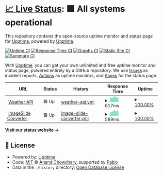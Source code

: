# [📈 Live Status](https://uptime.ootr.jp): <!--live status--> **🟩 All systems operational**

This repository contains the open-source uptime monitor and status page for [Upptime](https://upptime.js.org), powered by [Upptime](https://github.com/upptime/upptime).

[![Uptime CI](https://github.com/o-tr/upptime/workflows/Uptime%20CI/badge.svg)](https://github.com/o-tr/upptime/actions?query=workflow%3A%22Uptime+CI%22)
[![Response Time CI](https://github.com/o-tr/upptime/workflows/Response%20Time%20CI/badge.svg)](https://github.com/o-tr/upptime/actions?query=workflow%3A%22Response+Time+CI%22)
[![Graphs CI](https://github.com/o-tr/upptime/workflows/Graphs%20CI/badge.svg)](https://github.com/o-tr/upptime/actions?query=workflow%3A%22Graphs+CI%22)
[![Static Site CI](https://github.com/o-tr/upptime/workflows/Static%20Site%20CI/badge.svg)](https://github.com/o-tr/upptime/actions?query=workflow%3A%22Static+Site+CI%22)
[![Summary CI](https://github.com/o-tr/upptime/workflows/Summary%20CI/badge.svg)](https://github.com/o-tr/upptime/actions?query=workflow%3A%22Summary+CI%22)

With [Upptime](https://upptime.js.org), you can get your own unlimited and free uptime monitor and status page, powered entirely by a GitHub repository. We use [Issues](https://github.com/upptime/upptime/issues) as incident reports, [Actions](https://github.com/o-tr/upptime/actions) as uptime monitors, and [Pages](https://uptime.ootr.jp) for the status page.

<!--start: status pages-->
<!-- This summary is generated by Upptime (https://github.com/upptime/upptime) -->
<!-- Do not edit this manually, your changes will be overwritten -->
<!-- prettier-ignore -->
| URL | Status | History | Response Time | Uptime |
| --- | ------ | ------- | ------------- | ------ |
| <img alt="" src="https://icons.duckduckgo.com/ip3/weather.ootr.jp.ico" height="13"> [Weather API](https://weather.ootr.jp/healthz) | 🟩 Up | [weather-api.yml](https://github.com/o-tr/upptime/commits/HEAD/history/weather-api.yml) | <details><summary><img alt="Response time graph" src="./graphs/weather-api/response-time-week.png" height="20"> 617ms</summary><br><a href="https://uptime.ootr.jp/history/weather-api"><img alt="Response time 961" src="https://img.shields.io/endpoint?url=https%3A%2F%2Fraw.githubusercontent.com%2Fo-tr%2Fupptime%2FHEAD%2Fapi%2Fweather-api%2Fresponse-time.json"></a><br><a href="https://uptime.ootr.jp/history/weather-api"><img alt="24-hour response time 629" src="https://img.shields.io/endpoint?url=https%3A%2F%2Fraw.githubusercontent.com%2Fo-tr%2Fupptime%2FHEAD%2Fapi%2Fweather-api%2Fresponse-time-day.json"></a><br><a href="https://uptime.ootr.jp/history/weather-api"><img alt="7-day response time 617" src="https://img.shields.io/endpoint?url=https%3A%2F%2Fraw.githubusercontent.com%2Fo-tr%2Fupptime%2FHEAD%2Fapi%2Fweather-api%2Fresponse-time-week.json"></a><br><a href="https://uptime.ootr.jp/history/weather-api"><img alt="30-day response time 1093" src="https://img.shields.io/endpoint?url=https%3A%2F%2Fraw.githubusercontent.com%2Fo-tr%2Fupptime%2FHEAD%2Fapi%2Fweather-api%2Fresponse-time-month.json"></a><br><a href="https://uptime.ootr.jp/history/weather-api"><img alt="1-year response time 961" src="https://img.shields.io/endpoint?url=https%3A%2F%2Fraw.githubusercontent.com%2Fo-tr%2Fupptime%2FHEAD%2Fapi%2Fweather-api%2Fresponse-time-year.json"></a></details> | <details><summary><a href="https://uptime.ootr.jp/history/weather-api">100.00%</a></summary><a href="https://uptime.ootr.jp/history/weather-api"><img alt="All-time uptime 99.84%" src="https://img.shields.io/endpoint?url=https%3A%2F%2Fraw.githubusercontent.com%2Fo-tr%2Fupptime%2FHEAD%2Fapi%2Fweather-api%2Fuptime.json"></a><br><a href="https://uptime.ootr.jp/history/weather-api"><img alt="24-hour uptime 100.00%" src="https://img.shields.io/endpoint?url=https%3A%2F%2Fraw.githubusercontent.com%2Fo-tr%2Fupptime%2FHEAD%2Fapi%2Fweather-api%2Fuptime-day.json"></a><br><a href="https://uptime.ootr.jp/history/weather-api"><img alt="7-day uptime 100.00%" src="https://img.shields.io/endpoint?url=https%3A%2F%2Fraw.githubusercontent.com%2Fo-tr%2Fupptime%2FHEAD%2Fapi%2Fweather-api%2Fuptime-week.json"></a><br><a href="https://uptime.ootr.jp/history/weather-api"><img alt="30-day uptime 99.41%" src="https://img.shields.io/endpoint?url=https%3A%2F%2Fraw.githubusercontent.com%2Fo-tr%2Fupptime%2FHEAD%2Fapi%2Fweather-api%2Fuptime-month.json"></a><br><a href="https://uptime.ootr.jp/history/weather-api"><img alt="1-year uptime 99.84%" src="https://img.shields.io/endpoint?url=https%3A%2F%2Fraw.githubusercontent.com%2Fo-tr%2Fupptime%2FHEAD%2Fapi%2Fweather-api%2Fuptime-year.json"></a></details>
| <img alt="" src="https://icons.duckduckgo.com/ip3/slide.ootr.jp.ico" height="13"> [ImageSlide Converter](https://slide.ootr.jp/api/healthz) | 🟩 Up | [image-slide-converter.yml](https://github.com/o-tr/upptime/commits/HEAD/history/image-slide-converter.yml) | <details><summary><img alt="Response time graph" src="./graphs/image-slide-converter/response-time-week.png" height="20"> 589ms</summary><br><a href="https://uptime.ootr.jp/history/image-slide-converter"><img alt="Response time 1029" src="https://img.shields.io/endpoint?url=https%3A%2F%2Fraw.githubusercontent.com%2Fo-tr%2Fupptime%2FHEAD%2Fapi%2Fimage-slide-converter%2Fresponse-time.json"></a><br><a href="https://uptime.ootr.jp/history/image-slide-converter"><img alt="24-hour response time 509" src="https://img.shields.io/endpoint?url=https%3A%2F%2Fraw.githubusercontent.com%2Fo-tr%2Fupptime%2FHEAD%2Fapi%2Fimage-slide-converter%2Fresponse-time-day.json"></a><br><a href="https://uptime.ootr.jp/history/image-slide-converter"><img alt="7-day response time 589" src="https://img.shields.io/endpoint?url=https%3A%2F%2Fraw.githubusercontent.com%2Fo-tr%2Fupptime%2FHEAD%2Fapi%2Fimage-slide-converter%2Fresponse-time-week.json"></a><br><a href="https://uptime.ootr.jp/history/image-slide-converter"><img alt="30-day response time 1401" src="https://img.shields.io/endpoint?url=https%3A%2F%2Fraw.githubusercontent.com%2Fo-tr%2Fupptime%2FHEAD%2Fapi%2Fimage-slide-converter%2Fresponse-time-month.json"></a><br><a href="https://uptime.ootr.jp/history/image-slide-converter"><img alt="1-year response time 1029" src="https://img.shields.io/endpoint?url=https%3A%2F%2Fraw.githubusercontent.com%2Fo-tr%2Fupptime%2FHEAD%2Fapi%2Fimage-slide-converter%2Fresponse-time-year.json"></a></details> | <details><summary><a href="https://uptime.ootr.jp/history/image-slide-converter">100.00%</a></summary><a href="https://uptime.ootr.jp/history/image-slide-converter"><img alt="All-time uptime 99.45%" src="https://img.shields.io/endpoint?url=https%3A%2F%2Fraw.githubusercontent.com%2Fo-tr%2Fupptime%2FHEAD%2Fapi%2Fimage-slide-converter%2Fuptime.json"></a><br><a href="https://uptime.ootr.jp/history/image-slide-converter"><img alt="24-hour uptime 100.00%" src="https://img.shields.io/endpoint?url=https%3A%2F%2Fraw.githubusercontent.com%2Fo-tr%2Fupptime%2FHEAD%2Fapi%2Fimage-slide-converter%2Fuptime-day.json"></a><br><a href="https://uptime.ootr.jp/history/image-slide-converter"><img alt="7-day uptime 100.00%" src="https://img.shields.io/endpoint?url=https%3A%2F%2Fraw.githubusercontent.com%2Fo-tr%2Fupptime%2FHEAD%2Fapi%2Fimage-slide-converter%2Fuptime-week.json"></a><br><a href="https://uptime.ootr.jp/history/image-slide-converter"><img alt="30-day uptime 98.56%" src="https://img.shields.io/endpoint?url=https%3A%2F%2Fraw.githubusercontent.com%2Fo-tr%2Fupptime%2FHEAD%2Fapi%2Fimage-slide-converter%2Fuptime-month.json"></a><br><a href="https://uptime.ootr.jp/history/image-slide-converter"><img alt="1-year uptime 99.45%" src="https://img.shields.io/endpoint?url=https%3A%2F%2Fraw.githubusercontent.com%2Fo-tr%2Fupptime%2FHEAD%2Fapi%2Fimage-slide-converter%2Fuptime-year.json"></a></details>

<!--end: status pages-->

[**Visit our status website →**](https://uptime.ootr.jp)

## 📄 License

- Powered by: [Upptime](https://github.com/upptime/upptime)
- Code: [MIT](./LICENSE) © [Anand Chowdhary](https://anandchowdhary.com), supported by [Pabio](https://pabio.com)
- Data in the `./history` directory: [Open Database License](https://opendatacommons.org/licenses/odbl/1-0/)
